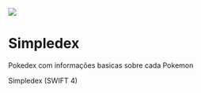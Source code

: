 ![](https://lh3.googleusercontent.com/XpIkLtQG2vvZSCMVC4HU5Ca8XaPEu_7uMSESsRTxBXuEDK2X6lXv3yJUDnXIXBoLosZND2jv5EE517KnosBYTmdpapKeHh-ngbQZdQDANEAVObAJQmZBTtgZev9KE7iZqrvl7iAIpFOLgPPaH_NYIa0pWXU008hGXuh15tLti43eadaZT3WQLtIaJVO74_O7h34BeMXUFEdUWHTDX0Q0Wtye8zAgJ6KWG33mORu1gROmILq3XSMH1XkBpA6yC00XV4sSbLnYCJ9nFZwUuxb23s3fifMzLWwI1VWKhHawMZlkWlR3MH20LIliGJc7F_Hr_c2YubtTSl2mwV-Q1aqv4KrJGs0-ArMqLVEsZHvi0CGAREuqZCzeHL0sD49nUKHaXZ3YQrQkBRIGAg79K1bdLkKr0_xTICXXTOJWiUUfmtyMP0F2wzgp7Tg2N--NgFDfy0pbQnuz7Mr7l3FJVuow0_4aCDGxNkBrypAQvBr6CeCyTEbWT-GplVSVEjWz6-O_TBKtjPp-0CLXdf-5vqZoVjQWR89CPu_2PWTGGCRd-ayVuqXf2kuwaAp5Aug=w1440-h803)

# Simpledex
Pokedex com informações basicas sobre cada Pokemon

Simpledex (SWIFT 4)

